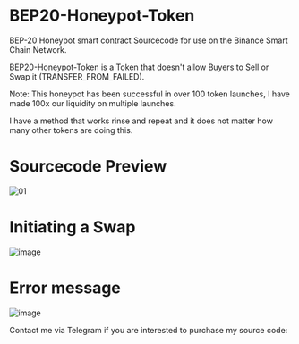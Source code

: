 # BEP20-Honeypot-Token

BEP-20 Honeypot smart contract Sourcecode for use on the Binance Smart Chain Network. 

BEP20-Honeypot-Token is a Token that doesn't allow Buyers to Sell or Swap it (TRANSFER_FROM_FAILED).

Note: This honeypot has been successful in over 100 token launches, I have made 100x our liquidity on multiple launches.

I have a method that works rinse and repeat and it does not matter how many other tokens are doing this.

# Sourcecode Preview
![01](https://user-images.githubusercontent.com/91577798/136620911-87c97630-2b62-4712-bdde-18e7133086db.PNG)

# Initiating a Swap
![image](https://user-images.githubusercontent.com/91577798/136621242-fd9a775b-f25b-40c0-8dd1-a53921f1a4aa.png)

# Error message
![image](https://user-images.githubusercontent.com/91577798/136621400-7c3dc3e0-79f5-49ac-a635-00be5376c370.png)



Contact me via Telegram if you are interested to purchase my source code: 
